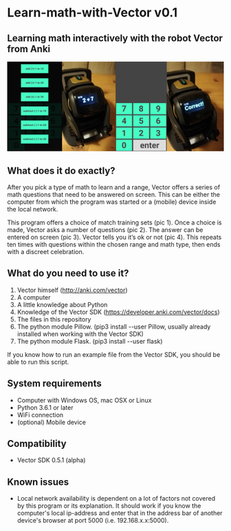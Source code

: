 # Learn-math-with-Vector v0.1
Learning math interactively with the robot Vector from Anki
-

![Learn-Math-With-Vector](static/img/math-vector-screenshot-v0.1.jpg)

What does it do exactly?
-
After you pick a type of math to learn and a range, Vector offers a series of math questions that need to be answered on screen. This can be either the computer from which the program was started or a (mobile) device inside the local network.

This program offers a choice of match training sets (pic 1). Once a choice is made, Vector asks a number of questions (pic 2). The answer can be entered on screen (pic 3). Vector tells you it’s ok or not (pic 4). This repeats ten times with questions within the chosen range and math type, then ends with a discreet celebration.

What do you need to use it?
-
1. Vector himself (http://anki.com/vector)
2. A computer
3. A little knowledge about Python
4. Knowledge of the Vector SDK (https://developer.anki.com/vector/docs)
5. The files in this repository
6. The python module Pillow. (pip3 install --user Pillow, usually already installed when working with the Vector SDK)
7. The python module Flask. (pip3 install --user flask)

If you know how to run an example file from the Vector SDK, you should be able to run this script. 

System requirements
-
- Computer with Windows OS, mac OSX or Linux
- Python 3.6.1 or later
- WiFi connection
- (optional) Mobile device

Compatibility
-
- Vector SDK 0.5.1 (alpha)
 
Known issues
-
- Local network availability is dependent on a lot of factors not covered by this program or its explanation. It should work if you know the computer's local ip-address and enter that in the address bar of another device's browser at port 5000 (i.e. 192.168.x.x:5000).
